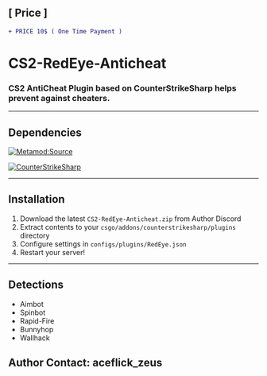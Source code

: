 ## [ Price ]
```diff
+ PRICE 10$ ( One Time Payment )
```

# CS2-RedEye-Anticheat

### CS2 AntiCheat Plugin based on CounterStrikeSharp helps prevent against cheaters.

---

## Dependencies
[![Metamod:Source](https://img.shields.io/badge/Metamod:Source-2d2d2d?logo=sourceengine)](https://www.sourcemm.net)

[![CounterStrikeSharp](https://img.shields.io/badge/CounterStrikeSharp-83358F)](https://github.com/roflmuffin/CounterStrikeSharp)


---

## Installation

1. Download the latest `CS2-RedEye-Anticheat.zip` from Author Discord
2. Extract contents to your `csgo/addons/counterstrikesharp/plugins` directory
3. Configure settings in `configs/plugins/RedEye.json`
4. Restart your server!

---


## Detections

-  Aimbot
-  Spinbot
-  Rapid-Fire
-  Bunnyhop
-  Wallhack

## Author Contact: aceflick_zeus

